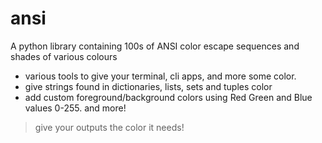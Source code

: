 # ansi

A python library containing 100s of ANSI color escape sequences and shades of various colours<br>
- various tools to give your terminal, cli apps, and more some color.<br> 
- give strings found in dictionaries, lists, sets and tuples color<br>
- add custom foreground/background colors using Red Green and Blue values 0-255. and more!<br> 
> give your outputs the color it needs!
